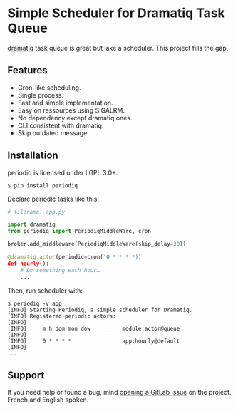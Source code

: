 # Simple Scheduler for Dramatiq Task Queue

[dramatiq](https://dramatiq.io) task queue is great but lake a scheduler. This
project fills the gap.


## Features

- Cron-like scheduling.
- Single process.
- Fast and simple implementation.
- Easy on ressources using SIGALRM.
- No dependency except dramatiq ones.
- CLI consistent with dramatiq.
- Skip outdated message.


## Installation

periodiq is licensed under LGPL 3.0+.

``` console
$ pip install periodiq
```

Declare periodic tasks like this:

``` python
# filename: app.py

import dramatiq
from periodiq import PeriodiqMiddleWare, cron

broker.add_middleware(PeriodiqMiddleWare(skip_delay=30))

@dramatiq.actor(periodic=cron('0 * * * *))
def hourly():
    # Do something each hour…
    ...
```

Then, run scheduler with:

``` console
$ periodiq -v app
[INFO] Starting Periodiq, a simple scheduler for Dramatiq.
[INFO] Registered periodic actors:
[INFO]
[INFO]     m h dom mon dow          module:actor@queue
[INFO]     ------------------------ ------------------
[INFO]     0 * * * *                app:hourly@default
[INFO]
...
```


## Support

If you need help or found a bug, mind [opening a GitLab
issue](https://gitlab.com/bersace/periodiq/issues/new) on the project. French
and English spoken.
